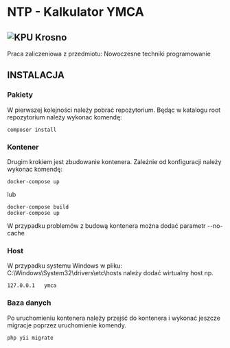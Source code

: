
# NTP - Kalkulator YMCA

![KPU Krosno](https://k3e.pl/wp-content/uploads/2022/04/Logo_2-1.png)
------------------

Praca zaliczeniowa z przedmiotu: Nowoczesne techniki programowanie

INSTALACJA
------------
### Pakiety

W pierwszej kolejności należy pobrać repozytorium.
Będąc w katalogu root repozytorium należy wykonac komendę:

~~~
composer install
~~~

### Kontener

Drugim krokiem jest zbudowanie kontenera.
Zależnie od konfiguracji należy wykonac komendę:
~~~
docker-compose up
~~~

lub

~~~
docker-compose build
docker-compose up
~~~

W przypadku problemów z budową kontenera można dodać parametr --no-cache

### Host

W przypadku systemu Windows w pliku: C:\Windows\System32\drivers\etc\hosts należy dodać wirtualny host np.

~~~
127.0.0.1	ymca
~~~

### Baza danych

Po uruchomieniu kontenera należy przejść do kontenera i wykonać jeszcze migracje poprzez uruchomienie komendy.

~~~
php yii migrate
~~~
